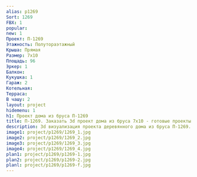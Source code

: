 ```yaml
---
alias: p1269
Sort: 1269
FBX: 1
popular: 
new: 1
Проект: П-1269
Этажность: Полутораэтажный
Крыша: Прямая
Размер: 7х10
Площадь: 96
Эркер: 1
Балкон: 
Кукушка: 1
Гараж: 2
Котельная: 
Терраса: 
В чашу: 2
layout: project
hidemenu: 1
h1: Проект дома из бруса П-1269
title: П-1269. Заказать 3d проект дома из бруса 7х10 - готовые проекты
description: 3d визуализация проекта деревянного дома из бруса П-1269. Площадь 96 м2, размер 7х10. Вы можете внести любые изменения в проект.
image1: project/p1269/1269_1.jpg
image2: project/p1269/1269_2.jpg
image3: project/p1269/1269_3.jpg
image4: project/p1269/1269_4.jpg
plan1: project/p1269/p1269-1.jpg
plan2: project/p1269/p1269-2.jpg
planl: project/p1269/p1269-f.jpg
---
```

